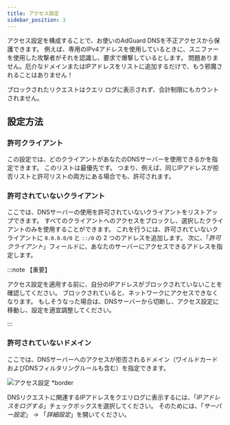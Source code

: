 ```yaml
---
title: アクセス設定
sidebar_position: 3
---
```


アクセス設定を構成することで、お使いのAdGuard DNSを不正アクセスから保護できます。 例えば、専用のIPv4アドレスを使用しているときに、スニファーを使用した攻撃者がそれを認識し、要求で爆撃しているとします。 問題ありません。厄介なドメインまたはIPアドレスをリストに追加するだけで、もう邪魔されることはありません！

ブロックされたリクエストはクエリ ログに表示されず、合計制限にもカウントされません。

## 設定方法

### 許可クライアント

この設定では、どのクライアントがあなたのDNSサーバーを使用できるかを指定できます。 このリストは最優先です。 つまり、例えば、同じIPアドレスが拒否リストと許可リストの両方にある場合でも、許可されます。

### 許可されていないクライアント

ここでは、DNSサーバーの使用を許可されていないクライアントをリストアップできます。 すべてのクライアントへのアクセスをブロックし、選択したクライアントのみを使用することができます。 これを行うには、許可されていないクライアントに `0.0.0.0/0` と `::/0` の 2 つのアドレスを追加します。 次に、「_許可クライアント_」フィールドに、あなたのサーバーにアクセスできるアドレスを指定します。

:::note 【重要】

アクセス設定を適用する前に、自分のIPアドレスがブロックされていないことを確認してください。 ブロックされていると、ネットワークにアクセスできなくなります。 もしそうなった場合は、DNSサーバーから切断し、アクセス設定に移動し、設定を適宜調整してください。

:::

### 許可されていないドメイン

ここでは、DNSサーバーへのアクセスが拒否されるドメイン（ワイルドカードおよびDNSフィルタリングルールも含む）を指定できます。

![アクセス設定 \*border](https://cdn.adtidy.org/content/release_notes/dns/v2-5/AS-en.png)

DNSリクエストに関連するIPアドレスをクエリログに表示するには、「_IPアドレスをログする_」チェックボックスを選択してください。 そのためには、「_サーバー設定_」 → 「_詳細設定_」を開いてください。
